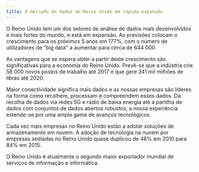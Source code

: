 ```yaml
---
title: O mercado de dados do Reino Unido em rápida expansão
---
```


O Reino Unido tem um dos setores de análise de dados mais desenvolvidos e mais fortes do mundo, e está em expansão. As previsões colocam o crescimento para os próximos 5 anos em 177%, com o número de utilizadores de "big data" a aumentar para cerca de 644 000. 

As vantagens que se espera obter a partir deste crescimento são significativas para a economia do Reino Unido. Prevê-se que a indústria crie 58 000 novos postos de trabalho até 2017 e que gere 241 mil milhões de libras até 2020. 

Maior conectividade significa mais dados e as nossas empresas são líderes na forma como recolhem, processam e compreendem esses dados. Da recolha de dados via redes 5G e rádio de baixa energia até a partilha de dados com conjuntos de dados abertos robustos, a nossa experiência estende-se por uma ampla gama de avanços tecnológicos.


Cada vez mais empresas no Reino Unido estão a adotar soluções de armazenamento em nuvem. A adoção de tecnologia na nuvem por empresas sediadas no Reino Unido quase duplicou de 48% em 2010 para 84% em 2015.

O Reino Unido é atualmente o segundo maior exportador mundial de serviços de informação e informática.
